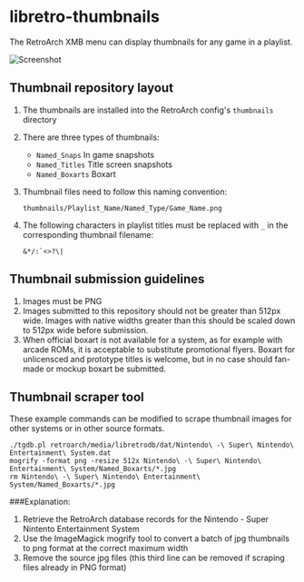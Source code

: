# libretro-thumbnails

The RetroArch XMB menu can display thumbnails for any game in a playlist.

![Screenshot](http://www.lakka.tv/doc/images/thumbnails.png)

## Thumbnail repository layout

1. The thumbnails are installed into the RetroArch config's `thumbnails` directory

2. There are three types of thumbnails:
    - `Named_Snaps` In game snapshots
    - `Named_Titles` Title screen snapshots
    - `Named_Boxarts` Boxart

3. Thumbnail files need to follow this naming convention:
    ```
    thumbnails/Playlist_Name/Named_Type/Game_Name.png
    ```

4. The following characters in playlist titles must be replaced with `_` in the corresponding thumbnail filename:
    ```
    &*/:`<>?\|
    ```

## Thumbnail submission guidelines

1. Images must be PNG
2. Images submitted to this repository should not be greater than 512px wide. Images with native widths greater than this should be scaled down to 512px wide before submission.
3. When official boxart is not available for a system, as for example with arcade ROMs, it is acceptable to substitute promotional flyers. Boxart for unlicensced and prototype titles is welcome, but in no case should fan-made or mockup boxart be submitted.

## Thumbnail scraper tool

These example commands can be modified to scrape thumbnail images for other systems or in other source formats. 

    ./tgdb.pl retroarch/media/libretrodb/dat/Nintendo\ -\ Super\ Nintendo\ Entertainment\ System.dat  
    mogrify -format png -resize 512x Nintendo\ -\ Super\ Nintendo\ Entertainment\ System/Named_Boxarts/*.jpg
    rm Nintendo\ -\ Super\ Nintendo\ Entertainment\ System/Named_Boxarts/*.jpg

###Explanation:

1. Retrieve the RetroArch database records for the Nintendo - Super Nintento Entertainment System
2. Use the ImageMagick mogrify tool to convert a batch of jpg thumbnails to png format at the correct maximum width
3. Remove the source jpg files (this third line can be removed if scraping files already in PNG format)
